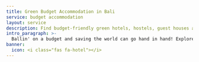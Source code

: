 ```yaml
---
title: Green Budget Accommodation in Bali
service: budget accommodation
layout: service
description: Find budget-friendly green hotels, hostels, guest houses and villas in Bali with our free eco-friendly directory.
intro_paragraph: >-
  Ballin' on a budget and saving the world can go hand in hand! Explore eco and budget-friendly hotels, guest houses, hostels and more with our free green business directory.
banner:
  icon: <i class="fas fa-hotel"></i>
---
```

